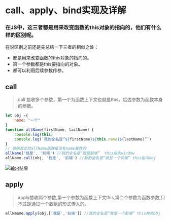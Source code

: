 # call、apply、bind实现及详解

### 在JS中，这三者都是用来改变函数的this对象的指向的，他们有什么样的区别呢。
在说区别之前还是先总结一下三者的相似之处：
- 都是用来改变函数的this对象的指向的。
- 第一个参数都是this要指向的对象。
- 都可以利用后续参数传参。

## call
> call 接收多个参数，第一个为函数上下文也就是this，后边参数为函数本身的参数。

```js
let obj ={
    name: "一个"
}
function allName(firstName, lastName) {
    console.log(this)
    console.log(`我的全名是“${firstName}${this.name}${lastName}”`)
}
// 很明显此时allName函数是没有name属性的
allName('我是', '前端') //我的全名是“我是前端”  this指向window
allName.call(obj, '我是', '前端') //我的全名是“我是一个前端” this指向obj
```
![输出结果](/call.png)

## apply
> apply接收两个参数,第一个参数为函数上下文this,第二个参数为函数参数,只不过是通过一个数组的形式传入的。

```js
allNmame.apply(obj,['我是','前端']) //我的全名是“我是一个前端” this指向obj
```